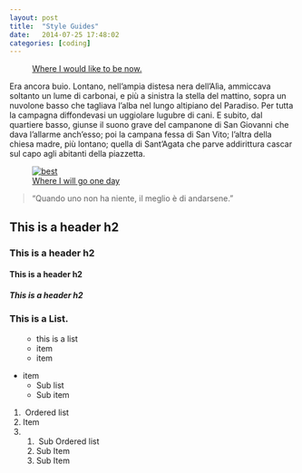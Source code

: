 ```yaml
---
layout: post
title:  "Style Guides"
date:   2014-07-25 17:48:02
categories: [coding]
---
```


<p>
	<a href="http://localhost/blog.antoniofullone.com/wp-content/uploads/2014/01/dutch.jpg">
		<figure class="img--post-default">
			<img class="" alt="" src="http://localhost/blog.antoniofullone.com/wp-content/uploads/2014/01/dutch.jpg">
			<figcaption>Where I would like to be now.</figcaption>
		</figure>
	</a>
</p>

Era ancora buio. Lontano, nell’ampia distesa nera dell’Alìa, ammiccava soltanto un lume di carbonai, e più a sinistra la stella del mattino, sopra un nuvolone basso che tagliava l’alba nel lungo altipiano del Paradiso. Per tutta la campagna diffondevasi un uggiolare lugubre di cani. E subito, dal quartiere basso, giunse il suono grave del campanone di San Giovanni che dava l’allarme anch’esso; poi la campana fessa di San Vito; l’altra della chiesa madre, più lontano; quella di Sant’Agata che parve addirittura cascar sul capo agli abitanti della piazzetta.

<p>
	<a href="http://localhost/blog.antoniofullone.com/wp-content/uploads/2013/11/best.jpg">
		<figure class="img--post-large"><img class="" alt="best" src="http://localhost/blog.antoniofullone.com/wp-content/uploads/2013/11/best.jpg"><figcaption>Where I will go one day</figcaption></figure>
		</a></p>
<blockquote><p>“Quando uno non ha niente, il meglio è di andarsene.”</p></blockquote>
<h2>This is a header h2</h2>
<h3>This is a header h2</h3>
<h4>This is a header h2</h4>
<h5>This is a header h2</h5>
<h3>This is a List.</h3>
<ul>
<ul>
<li>this is a list</li>
<li>item</li>
<li>item</li>
</ul>
</ul>
<ul>
<li>item
<ul>
<li>Sub list</li>
<li>Sub item</li>
</ul>
</li>
</ul>
<ol>
<li>&nbsp;Ordered list</li>
<li>Item</li>
<li>
	<ol>
<li>&nbsp;Sub Ordered list</li>
<li>Sub Item</li>
<li>Sub Item</li>
</ol>
</li>
</ol>

